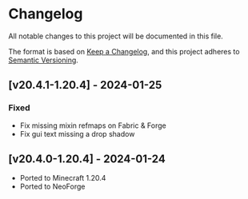 # Changelog
All notable changes to this project will be documented in this file.

The format is based on [Keep a Changelog](https://keepachangelog.com/en/1.0.0/),
and this project adheres to [Semantic Versioning](https://semver.org/spec/v2.0.0.html).

## [v20.4.1-1.20.4] - 2024-01-25
### Fixed
- Fix missing mixin refmaps on Fabric & Forge
- Fix gui text missing a drop shadow

## [v20.4.0-1.20.4] - 2024-01-24
- Ported to Minecraft 1.20.4
- Ported to NeoForge
